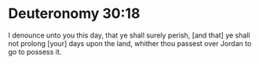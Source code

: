 # Deuteronomy 30:18

I denounce unto you this day, that ye shall surely perish, [and that] ye shall not prolong [your] days upon the land, whither thou passest over Jordan to go to possess it.